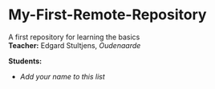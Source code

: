 # My-First-Remote-Repository
A first repository for learning the basics  
**Teacher:** Edgard Stultjens, *Oudenaarde*  
  
**Students:**  
- *Add your name to this list*
